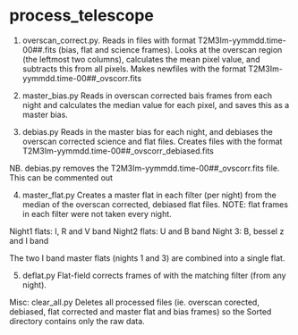 # process_telescope


1. overscan_correct.py.
Reads in files with format T2M3Im-yymmdd.time-00##.fits (bias, flat and science frames).
Looks at the overscan region (the leftmost two columns), calculates the mean pixel value, and subtracts this from all pixels. 
Makes newfiles with the format T2M3Im-yymmdd.time-00##_ovscorr.fits


2. master_bias.py
Reads in overscan corrected bais frames from each night and calculates the median value for each pixel, and saves this as a master bias. 


3. debias.py
Reads in the master bias for each night, and debiases the overscan corrected science and flat files.
Creates files with the format T2M3Im-yymmdd.time-00##_ovscorr_debiased.fits

NB. debias.py removes the T2M3Im-yymmdd.time-00##_ovscorr.fits file. This can be commented out


4. master_flat.py
Creates a master flat in each filter (per night) from the median of the overscan corrected, debiased flat files. NOTE: flat frames in each filter were not taken every night.

Night1 flats: I, R and V band
Night2 flats: U and B band
Night 3: B, bessel z and I band

The two I band master flats (nights 1 and 3) are combined into a single flat.


5. deflat.py
Flat-field corrects frames of with the matching filter (from any night). 





Misc: clear_all.py
Deletes all processed files (ie. overscan corected, debiased, flat corrected and master flat and bias frames) so the Sorted directory contains only the raw data.
